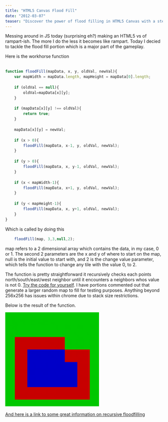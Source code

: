 ```yaml
---
title: "HTML5 Canvas Flood Fill"
date: "2012-03-07"
teaser: "Discover the power of flood filling in HTML5 Canvas with a step-by-step guide. Learn how to implement a workhorse function that recursively checks neighboring points to fill areas with a new value. Try the code yourself and explore the possibilities of this essential gameplay mechanic."
---
```


Messing around in JS today (surprising eh?) making an HTML5 vs of rampart-ish. The more I do the less it becomes like rampart. Today I decied to tackle the flood fill portion which is a major part of the gameplay.

Here is the workhorse function

```javascript

function floodFill(mapData, x, y, oldVal, newVal){ 
    var mapWidth = mapData.length, mapHeight = mapData[0].length;

    if (oldVal == null){ 
        oldVal=mapData[x][y]; 
    }

    if (mapData[x][y] !== oldVal){ 
        return true; 
    }

    mapData[x][y] = newVal;

    if (x > 0){ 
        floodFill(mapData, x-1, y, oldVal, newVal); 
    }

    if (y > 0){ 
        floodFill(mapData, x, y-1, oldVal, newVal); 
    }

    if (x < mapWidth-1){ 
        floodFill(mapData, x+1, y, oldVal, newVal); 
    }

    if (y < mapHeight-1){ 
        floodFill(mapData, x, y+1, oldVal, newVal); 
    } 
} 
```

Which is called by doing this

```javascript
    floodFill(map, 3,3,null,2);
```

map refers to a 2 dimensional array which contains the data, in my case, 0 or 1. The second 2 parameters are the x and y of where to start on the map, null is the initial value to start with, and 2 is the change value parameter, which tells the function to change any tile with the value 0, to 2.

The function is pretty straightforward it recursively checks each points north/south/east/west neighbor until it encounters a neighbors whos value is not 0. [Try the code for yourself](http://jsfiddle.net/loktar/ZLw9m/). I have portions commented out that generate a larger random map to fill for testing purposes. Anything beyond 256x256 has issues within chrome due to stack size restrictions.

Below is the result of the function.

[![](images/filled-300x300.png "Flood Fill")](http://www.somethinghitme.com/wp-content/uploads/2012/03/filled.png)

[And here is a link to some great information on recursive floodfilling](http://inventwithpython.com/blog/2011/08/11/recursion-explained-with-the-flood-fill-algorithm-and-zombies-and-cats/)
